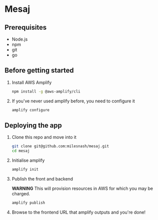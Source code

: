 # Mesaj

## Prerequisites

* Node.js
* npm
* git
* go

## Before getting started

1. Install AWS Amplify

    ```bash
    npm install -g @aws-amplify/cli
    ```
    
2. If you've never used amplify before, you need to configure it

    ```bash
    amplify configure
    ```

## Deploying the app

1. Clone this repo and move into it

    ```bash
    git clone git@github.com:milesnash/mesaj.git
    cd mesaj
    ```

2. Initialise amplify

    ```bash
    amplify init
    ```

3. Publish the front and backend

   **WARNING** This will provision resources in AWS for which you may be charged.

    ```bash
    amplify publish
    ```
    
4. Browse to the frontend URL that amplify outputs and you're done!

